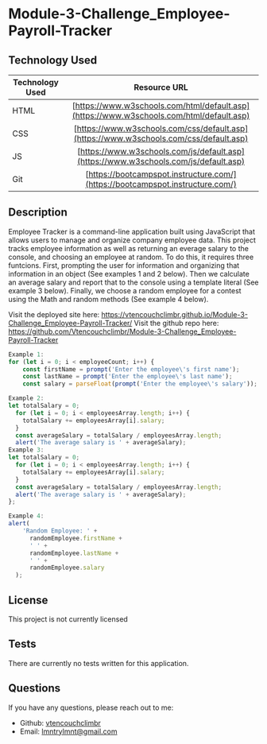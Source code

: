 # Module-3-Challenge_Employee-Payroll-Tracker

## Technology Used 

| Technology Used         | Resource URL           | 
| ------------- |:-------------:| 
| HTML    | [https://www.w3schools.com/html/default.asp](https://www.w3schools.com/html/default.asp) | 
| CSS     | [https://www.w3schools.com/css/default.asp](https://www.w3schools.com/css/default.asp)      | 
| JS     | [https://www.w3schools.com/js/default.asp](https://www.w3schools.com/js/default.asp)      | 
| Git | [https://bootcampspot.instructure.com/](https://bootcampspot.instructure.com/)     | 

## Description

Employee Tracker is a command-line application built using JavaScript that allows users to manage and organize company employee data. This project tracks employee information as well as returning an everage salary to the console, and choosing an employee at random. To do this, it requires three funtcions. First, prompting the user for information and organizing that information in an object (See examples 1 and 2 below). Then we calculate an average salary and report that to the console using a template literal (See example 3 below). Finally, we choose a random employee for a contest using the Math and random methods (See example 4 below). 

Visit the deployed site here: https://vtencouchclimbr.github.io/Module-3-Challenge_Employee-Payroll-Tracker/
Visit the github repo here: https://github.com/Vtencouchclimbr/Module-3-Challenge_Employee-Payroll-Tracker

~~~js
Example 1: 
for (let i = 0; i < employeeCount; i++) {
    const firstName = prompt('Enter the employee\'s first name');
    const lastName = prompt('Enter the employee\'s last name');
    const salary = parseFloat(prompt('Enter the employee\'s salary'));

Example 2:
let totalSalary = 0;
  for (let i = 0; i < employeesArray.length; i++) {
    totalSalary += employeesArray[i].salary;
  }
  const averageSalary = totalSalary / employeesArray.length;
  alert('The average salary is ' + averageSalary);
Example 3:
let totalSalary = 0;
  for (let i = 0; i < employeesArray.length; i++) {
    totalSalary += employeesArray[i].salary;
  }
  const averageSalary = totalSalary / employeesArray.length;
  alert('The average salary is ' + averageSalary);
};

Example 4:
alert(
    'Random Employee: ' +
      randomEmployee.firstName +
      ' ' +
      randomEmployee.lastName +
      ' ' +
      randomEmployee.salary
  );
~~~

## License
This project is not currently licensed

## Tests
There are currently no tests written for this application.

## Questions
If you have any questions, please reach out to me:
- Github: [vtencouchclimbr](https://github.com/vtencouchclimbr)
- Email: lmntrylmnt@gmail.com
